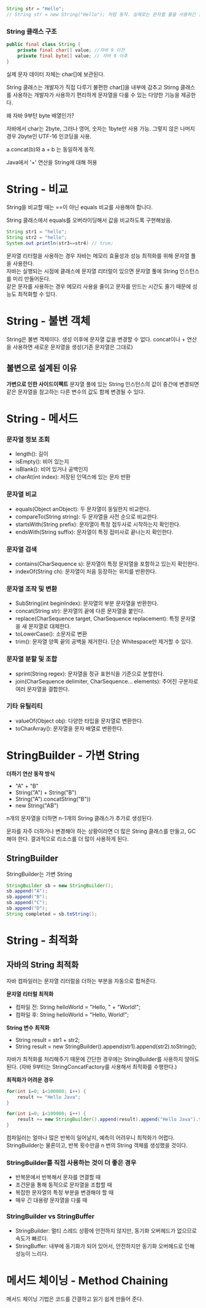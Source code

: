 ```java
String str = "Hello";
// String str = new String("Hello"); 처럼 동작. 실제로는 문자열 풀을 사용하긴 함
```

### String 클래스 구조
```java
public final class String {
    private final char[] value; //자바 9 이전
    private final byte[] value; // 자바 9 이후
}
```

실제 문자 데이터 자체는 char[]에 보관된다.

String 클래스는 개발자가 직접 다루기 불편한 char[]을 내부에 감추고 Stirng 클래스를 사용하는 개발자가 사용하기 편리하게 문자열을 다룰 수 있는 다양한 기능을 제공한다.

왜 자바 9부턴 byte 배열인가?

자바에서 char는 2byte, 그러나 영어, 숫자는 1byte만 사용 가능.
그렇지 않은 나머지 경우 2byte인 UTF-16 인코딩을 사용.


a.concat(b)와 a + b 는 동일하게 동작.

Java에서 '+' 연산을 String에 대해 허용

# String - 비교
String을 비교할 때는 ==이 아닌 equals 비교를 사용해야 합니다.

String 클래스에서 equals를 오버라이딩해서 값을 비교하도록 구현해놨음.

```java
String str1 = "hello";
String str2 = "hello";
System.out.println(str3==str4) // true;
```

문자열 리터럴을 사용하는 경우 자바는 메모리 효율성과 성능 최적화를 위해 문자열 풀을 사용한다.  
자바는 실행되는 시점에 클래스에 문자열 리터럴이 있으면 문자열 풀에 String 인스턴스를 미리 만들어둔다.  
같은 문자를 사용하는 경우 메모리 사용을 줄이고 문자를 만드는 시간도 줄기 때문에 성능도 최적화할 수 있다.

# String - 불변 객체
String은 불변 객체이다. 생성 이후에 문자열 값을 변경할 수 없다.
concat이나 + 연산을 사용하면 새로운 문자열을 생성(기존 문자열은 그대로)

## 불변으로 설계된 이유
**가변으로 인한 사이드이펙트**
문자열 풀에 있는 String 인스턴스의 값이 중간에 변경되면 같은 문자열을 참고하는 다른 변수의 값도 함께 변경될 수 있다.

# String - 메서드
### 문자열 정보 조회
- length(): 길이
- isEmpty(): 비어 있는지
- isBlank(): 비어 있거나 공백인지
- charAt(int index): 저장된 인덱스에 있는 문자 반환

### 문자열 비교
- equals(Object anObject): 두 문자열이 동일한지 비교한다.
- compareTo(String string): 두 문자열을 사전 순으로 비교한다.
- startsWith(String prefix): 문자열이 특정 접두사로 시작하는지 확인한다.
- endsWith(String suffix): 문자열이 특정 접미사로 끝나는지 확인한다.

### 문자열 검색
- contains(CharSequence s): 문자열이 특정 문자열을 포함하고 있는지 확인한다.
- indexOf(String ch): 문자열이 처음 등장하는 위치를 반환한다.

### 문자열 조작 및 변환
- SubString(int beginIndex): 문자열의 부분 문자열을 반환한다.
- concat(String str): 문자열의 끝에 다른 문자열을 붙인다.
- replace(CharSequence target, CharSequence replacement): 특정 문자열을 새 문자열로 대체한다.
- toLowerCase(): 소문자로 변환
- trim(): 문자열 양쪽 끝의 공백을 제거한다. 단순 Whitespace만 제거할 수 있다.

### 문자열 분할 및 조합
- sprint(String regex): 문자열을 정규 표현식을 기준으로 분할한다.
- join(CharSequence delimiter, CharSequence... elements): 주어진 구분자로 여러 문자열을 결합한다.

### 기타 유틸리티
- valueOf(Object obj): 다양한 타입을 문자열로 변환한다.
- toCharArray(): 문자열을 문자 배열로 변환한다.

# StringBuilder - 가변 String
**더하기 연산 동작 방식**
- "A" + "B"
- String("A") + String("B")
- String("A").concatString("B"))
- new String("AB")

n개의 문자열을 더하면 n-1개의 String 클래스가 추가로 생성된다. 

문자를 자주 더하거나 변경해야 하는 상황이라면 더 많은 String 클래스를 만들고, GC 해야 한다.
결과적으로 리소스를 더 많이 사용하게 된다.

## StringBuilder
StringBuilder는 가변 String
```java
StringBuilder sb = new StringBuilder();
sb.append("A");
sb.append("B");
sb.append("C");
sb.append("D");
String completed = sb.toString();
```

# String - 최적화
## 자바의 String 최적화
자바 컴파일러는 문자열 리터럴을 더하는 부분을 자동으로 합쳐준다.

**문자열 리터럴 최적화**
- 컴파일 전: String helloWorld = "Hello, " + "World!";
- 컴파일 후: String helloWorld = "Hello, World!";

**String 변수 최적화**
- String result = str1 + str2;
- String result = new StringBuilder().append(str1).append(str2).toString();

자바가 최적화를 처리해주기 때문에 간단한 경우에는 StringBuilder를 사용하지 않아도 된다.
(자바 9부터는 StringConcatFactory를 사용해서 최적화를 수행한다.)

**최적화가 어려운 경우**
```java
for(int i=0; i<100000; i++) {
    result += "Hello Java";
}

for(int i=0; i<100000; i++) {
    result += new StringBuilder().append(result).append("Hello Java").toString());
}
```
컴파일러는 얼마나 많은 반복이 일어날지, 예측이 어려우니 최적화가 어렵다.
StringBuilder는 물론이고, 반복 횟수만큼 n 번의 String 객체를 생성했을 것이다.

### StringBuilder를 직접 사용하는 것이 더 좋은 경우
- 반복문에서 반복해서 문자를 연결할 때
- 조건문을 통해 동적으로 문자열을 조합할 때
- 복잡한 문자열의 특정 부분을 변경해야 할 때
- 매우 긴 대용량 문자열을 다룰 때

### StringBuilder vs StringBuffer
- StringBuilder: 멀티 스레드 상황에 안전하지 않지만, 동기화 오버헤드가 없으므로 속도가 빠르다.
- StringBuffer: 내부에 동기화가 되어 있어서, 안전하지만 동기화 오버헤드로 인해 성능이 느리다.

# 메서드 체이닝 - Method Chaining
메서드 체이닝 기법은 코드를 간결하고 읽기 쉽게 만들어 준다.



